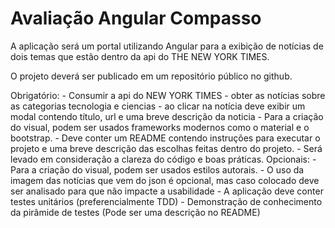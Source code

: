 # Avaliação Angular Compasso

A aplicação será um portal utilizando Angular para a exibição de notícias de dois temas que estão dentro da api do THE NEW YORK TIMES.

O projeto deverá ser publicado em um repositório público no github.

Obrigatório:
	- Consumir a api do NEW YORK TIMES
	- obter as notícias sobre as categorias tecnologia e ciencias
	- ao clicar na notícia deve exibir um modal contendo título, url e uma breve descrição da noticia
	- Para a criação do visual, podem ser usados frameworks modernos como o material e o bootstrap.
	- Deve conter um README contendo instruções para executar o projeto e uma breve descrição das escolhas feitas dentro do projeto.
	- Será levado em consideração a clareza do código e boas práticas.
Opcionais:
	- Para a criação do visual, podem ser usados estilos autorais.
	- O uso da imagem das notícias que vem do json é opcional, mas caso colocado deve ser analisado para que não impacte a usabilidade
	- A aplicação deve conter testes unitários (preferencialmente TDD)
	- Demonstração de conhecimento da pirâmide de testes (Pode ser uma descrição no README)
